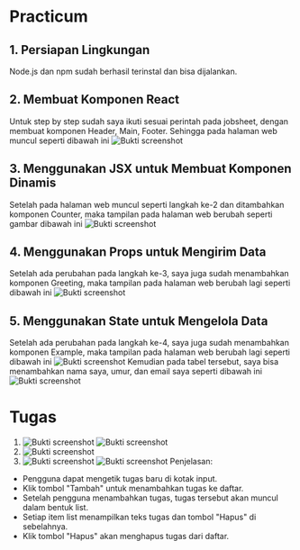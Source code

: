 # Practicum
## 1. Persiapan Lingkungan
Node.js dan npm sudah berhasil terinstal dan bisa dijalankan.

## 2. Membuat Komponen React
Untuk step by step sudah saya ikuti sesuai perintah pada jobsheet, dengan membuat komponen Header, Main, Footer. Sehingga pada halaman web muncul seperti dibawah ini
![Bukti screenshot](img/prac2.png)

## 3. Menggunakan JSX untuk Membuat Komponen Dinamis
Setelah pada halaman web muncul seperti langkah ke-2 dan ditambahkan komponen Counter, maka tampilan pada halaman web berubah seperti gambar dibawah ini
![Bukti screenshot](img/prac3.png)

## 4. Menggunakan Props untuk Mengirim Data
Setelah ada perubahan pada langkah ke-3, saya juga sudah menambahkan komponen Greeting, maka tampilan pada halaman web berubah lagi seperti dibawah ini
![Bukti screenshot](img/prac4.png)

## 5. Menggunakan State untuk Mengelola Data
Setelah ada perubahan pada langkah ke-4, saya juga sudah menambahkan komponen Example, maka tampilan pada halaman web berubah lagi seperti dibawah ini
![Bukti screenshot](img/prac5.png)
Kemudian pada tabel tersebut, saya bisa menambahkan nama saya, umur, dan email saya seperti dibawah ini
![Bukti screenshot](img/prac5.1.png)

# Tugas
1. ![Bukti screenshot](img/tugas_code1.1.png) ![Bukti screenshot](img/tugas_code1.2.png)
2. ![Bukti screenshot](img/tugas_code2.png)
3. ![Bukti screenshot](img/tugas_prac3.1.png) ![Bukti screenshot](img/tugas_prac3.2.png) 
Penjelasan:
- Pengguna dapat mengetik tugas baru di kotak input.
- Klik tombol "Tambah" untuk menambahkan tugas ke daftar.
- Setelah pengguna menambahkan tugas, tugas tersebut akan muncul dalam bentuk list.
- Setiap item list menampilkan teks tugas dan tombol "Hapus" di sebelahnya.
- Klik tombol "Hapus" akan menghapus tugas dari daftar.



